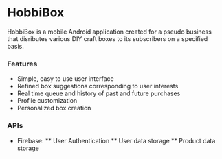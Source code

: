 # HobbiBox

HobbiBox is a mobile Android application created for a pseudo business that 
disributes various DIY craft boxes to its subscribers on a specified basis.

### Features
* Simple, easy to use user interface
* Refined box suggestions corresponding to user interests
* Real time queue and history of past and future purchases
* Profile customization
* Personalized box creation

### APIs
* Firebase:
 ** User Authentication
 ** User data storage
 ** Product data storage

